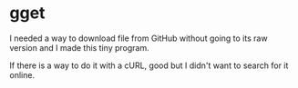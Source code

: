 # gget

I needed a way to download file from GitHub without going to its raw version and I made this tiny program.

If there is a way to do it with a cURL, good but I didn't want to search for it online.

